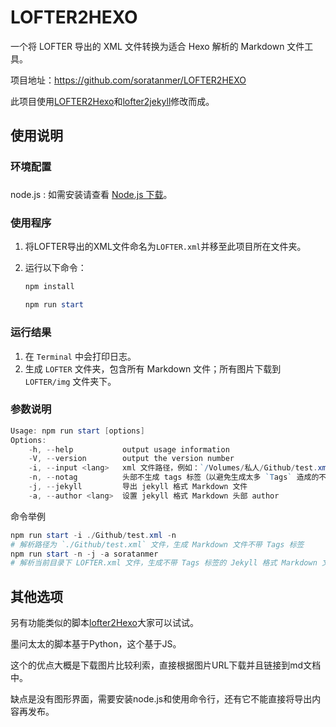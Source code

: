 # LOFTER2HEXO
一个将 LOFTER 导出的 XML 文件转换为适合 Hexo 解析的 Markdown 文件工具。

项目地址：https://github.com/soratanmer/LOFTER2HEXO

此项目使用[LOFTER2Hexo](https://github.com/boboidream/LOFTER2Hexo)和[lofter2jekyll](https://github.com/FromEndWorld/lofter2jekyll/)修改而成。

## 

## 

## 使用说明

### 环境配置

### 

node.js : 如需安装请查看 [Node.js 下载](https://nodejs.org/en/download/)。

### 

### 使用程序

1. 将LOFTER导出的XML文件命名为`LOFTER.xml`并移至此项目所在文件夹。

2. 运行以下命令：

   ```powershell
   npm install
   ```

   ```powershell
   npm run start
   ```

### 运行结果

1. 在 `Terminal` 中会打印日志。
2. 生成 `LOFTER` 文件夹，包含所有 Markdown 文件；所有图片下载到 `LOFTER/img` 文件夹下。

### 参数说明

```powershell
Usage: npm run start [options]
Options:
    -h, --help           output usage information
    -V, --version        output the version number
    -i, --input <lang>   xml 文件路径，例如：`/Volumes/私人/Github/test.xml`
    -n, --notag          头部不生成 tags 标签（以避免生成太多 `Tags` 造成的不美观）
    -j, --jekyll         导出 jekyll 格式 Markdown 文件
    -a, --author <lang>  设置 jekyll 格式 Markdown 头部 author
```

命令举例

```powershell
npm run start -i ./Github/test.xml -n 
# 解析路径为 `./Github/test.xml` 文件，生成 Markdown 文件不带 Tags 标签
npm run start -n -j -a soratanmer 
# 解析当前目录下 LOFTER.xml 文件，生成不带 Tags 标签的 Jekyll 格式 Markdown 文件，头部 author: soratanmer
```

## 其他选项

另有功能类似的脚本[lofter2Hexo](https://github.com/alicewish/Lofter2Hexo)大家可以试试。

墨问太太的脚本基于Python，这个基于JS。

这个的优点大概是下载图片比较利索，直接根据图片URL下载并且链接到md文档中。

缺点是没有图形界面，需要安装node.js和使用命令行，还有它不能直接将导出内容再发布。